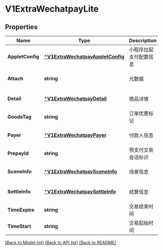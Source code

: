 # V1ExtraWechatpayLite

## Properties
Name | Type | Description | Notes
------------ | ------------- | ------------- | -------------
**AppletConfig** | [***V1ExtraWechatpayAppletConfig**](v1ExtraWechatpayAppletConfig.md) | 小程序拉起支付配置信息 | [optional] [default to null]
**Attach** | **string** | 元数据 | [optional] [default to null]
**Detail** | [***V1ExtraWechatpayDetail**](v1ExtraWechatpayDetail.md) | 商品详情 | [optional] [default to null]
**GoodsTag** | **string** | 订单优惠标记 | [default to null]
**Payer** | [***V1ExtraWechatpayPayer**](v1ExtraWechatpayPayer.md) | 付款人信息 | [optional] [default to null]
**PrepayId** | **string** | 预支付交易会话标识 | [default to null]
**SceneInfo** | [***V1ExtraWechatpaySceneInfo**](v1ExtraWechatpaySceneInfo.md) | 场景信息 | [optional] [default to null]
**SettleInfo** | [***V1ExtraWechatpaySettleInfo**](v1ExtraWechatpaySettleInfo.md) | 结算信息 | [optional] [default to null]
**TimeExpire** | **string** | 交易结束时间 | [default to null]
**TimeStart** | **string** | 交易起始时间 | [default to null]

[[Back to Model list]](../README.md#documentation-for-models) [[Back to API list]](../README.md#documentation-for-api-endpoints) [[Back to README]](../README.md)


